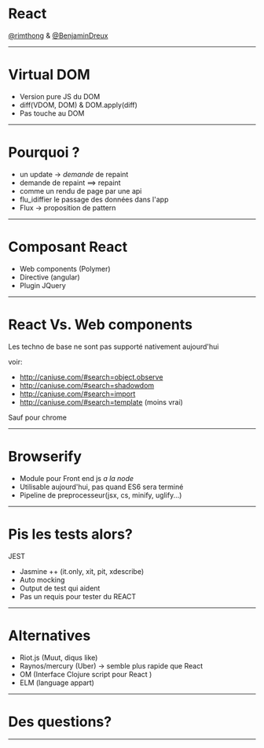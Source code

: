 # React

[@rimthong](https://twitter.com/rimthong) & [@BenjaminDreux](https://twitter.com/BenjaminDreux)

---

# Virtual DOM

* Version pure JS du DOM
* diff(VDOM, DOM) & DOM.apply(diff)
* Pas touche au DOM

---

# Pourquoi ?

* un update -> _demande_ de repaint
* demande de repaint =\=> repaint
* comme un rendu de page par une api
* flu_idiffier le passage des données dans l'app
* Flux -> proposition de pattern

---

# Composant React

* Web components (Polymer)
* Directive (angular)
* Plugin JQuery

---

# React Vs. Web components

Les techno de base ne sont pas supporté nativement aujourd'hui

voir:
* http://caniuse.com/#search=object.observe
* http://caniuse.com/#search=shadowdom
* http://caniuse.com/#search=import
* http://caniuse.com/#search=template (moins vrai)

Sauf pour chrome

---
# Browserify

* Module pour Front end js _a la node_
* Utilisable aujourd'hui, pas quand ES6 sera terminé
* Pipeline de preprocesseur(jsx, cs, minify, uglify...)

---

# Pis les tests alors? 

JEST

* Jasmine ++ (it.only, xit, pit, xdescribe)
* Auto mocking
* Output de test qui aident
* Pas un requis pour tester du REACT

---

# Alternatives

* Riot.js (Muut, diqus like)
* Raynos/mercury (Uber) -> semble plus rapide que React
* OM (Interface Clojure script pour React )
* ELM (language appart)

---

# Des questions?

___

